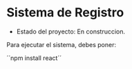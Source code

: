 <h1>Sistema de Registro</h1>

- Estado del proyecto: En construccion.

Para ejecutar el sistema, debes poner:

´´npm install react´´
